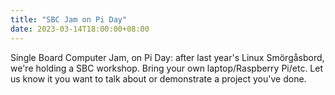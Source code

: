 ```yaml
---
title: "SBC Jam on Pi Day"
date: 2023-03-14T18:00:00+08:00
---
```


Single Board Computer Jam, on Pi Day: after last year's Linux
Smörgåsbord, we're holding a SBC workshop. Bring your own
laptop/Raspberry Pi/etc. Let us know it you want to talk about or
demonstrate a project you've done.
